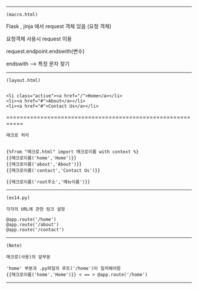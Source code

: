 -----------------------------------------------------------

    (macro.html)

Flask , jinja 에서 request 객체 있음 (요청 객체)

요청객체 사용시 request 이용


request.endpoint.endswith(변수)

endswith --> 특정 문자 찾기

-----------------------------------------------------------

    (layout.html)


    <li class="active"><a href="/">Home</a></li>
    <li><a href="#">About</a></li>
    <li><a href="#">Contact Us</a></li>

===========================================================

    매크로 처리


    {%from "매크로.html" import 매크로이름 with context %}
    {{매크로이름('home','Home')}}
    {{매크로이름('about','About')}}
    {{매크로이름('contact','Contact Us')}}

    {{매크로이름('root주소','메뉴이름')}}

-----------------------------------------------------------

    (ex14.py)

    각각의 URL에 관한 링크 설정
    
    @app.route('/home')
    @app.route('/about')
    @app.route('/contact')

-----------------------------------------------------------

    (Note)

    매크로(사용)의 앞부분

    'home' 부분과 .py파일의 루트('/home')이 일치해야함
    {{매크로이름('home','Home')}} < == > @app.route('/home')
    

-----------------------------------------------------------
